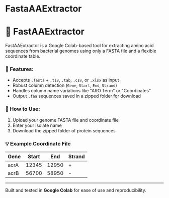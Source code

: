 # FastaAAExtractor

# 🧬 FastAAExtractor 

FastAAExtractor is a Google Colab-based tool for extracting amino acid sequences from bacterial genomes using only a FASTA file and a flexible coordinate table.

### 🧪 Features:
- Accepts `.fasta` + `.tsv`, `.tab`, `.csv`, or `.xlsx` as input
- Robust column detection (`Gene`, `Start`, `End`, `Strand`)
- Handles column name variations like "ARO Term" or "Coordinates"
- Output `.faa` sequences saved in a zipped folder for download

### 🔧 How to Use:
1. Upload your genome FASTA file and coordinate file
2. Enter your isolate name
3. Download the zipped folder of protein sequences

### 💡 Example Coordinate File

| Gene | Start | End | Strand |
|------|-------|-----|--------|
| acrA | 12345 | 12950 | + |
| acrB | 56700 | 58950 | - |

---

Built and tested in **Google Colab** for ease of use and reproducibility.

